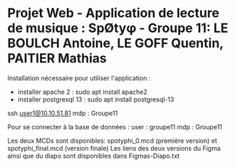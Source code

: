 # Projet Web - Application de lecture de musique : SpØtyφ - Groupe 11: LE BOULCH Antoine, LE GOFF Quentin, PAITIER Mathias

Installation nécessaire pour utiliser l'application :

- installer apache 2 :              sudo apt install apache2 
- installer postgresql 13 :         sudo apt install postgresql-13 

ssh user1@10.10.51.81 mdp : Groupe11

Pour se connecter à la base de données : 
user : groupe11 
mdp : Groupe11

Les deux MCDs sont disponibles: spotyphi_0.mcd (première version) et spotyphi_final.mcd (version finale)
Les liens des deux versions du Figma ainsi que du diapo sont disponibles dans Figmas-Diapo.txt